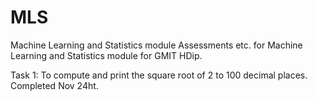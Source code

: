 # MLS
Machine Learning and Statistics module
Assessments etc. for Machine Learning and Statistics module for GMIT HDip.

Task 1: To compute and print the square root of 2 to 100 decimal places.
Completed Nov 24ht.
